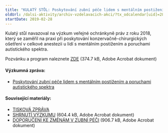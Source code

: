 ```yaml
---
title: "KULATÝ STŮL: Poskytování zubní péče lidem s mentálním postižením a poruchami autistického spektra"
oldUrl: /dalsi-aktivity/archiv-vzdelavacich-akci/?tx_odcalendar[uid]=285&cHash=df68d7a186d97d40c3b9aaed012fc98c
startDate: 2019-02-28
---
```


<p class="align-blok">Kulatý stůl navazoval na výzkum veřejné ochránkyně práv z roku 2018, který se zaměřil na praxi při poskytování konzervačně-chirurgických ošetření v celkové anestezii u lidí s mentálním postižením a poruchami autistického spektra.</p>
<p></p>
<p>Pozvánku a program naleznete <a href="https://www.ochrance.cz/uploads-import/projekt_ESF/00_2019_VA/KULATE_STOLY/02_28_Poskytovani_zubni_pece_Brno/02_28_Posktytovani_zubni_pece_lidem_s_mentalnim_postizenim_a_poruchami_autistickeho_spektra_POZVANKA.pdf" target="_blank">ZDE</a> (374.7 kB, Adobe Acrobat dokument)</p><h4 class="oranzova">Výzkumná zpráva:</h4><ul><li><a href="https://ochrance.cz/uploads-import/ESO/51-2017-DIS-JV_vyzkum.pdf" target="_blank">Poskytování zubní péče lidem s mentálním postižením a poruchami autistického spektra</a></li></ul><h4 class="oranzova">Související materiály:</h4><ul><li><div class="oranzova"><a href="https://www.ochrance.cz/aktualne/tiskove-zpravy-2019/lide-s-postizenim-maji-pravo-na-dostupnou-zubni-peci/" target="_blank">TISKOVÁ ZPRÁVA</a></div></li><li><a href="https://www.ochrance.cz/uploads-import/projekt_ESF/00_2019_VA/KULATE_STOLY/02_28_Poskytovani_zubni_pece_Brno/02_28_SHRNUTI_VYZKUMU.pdf" target="_blank">SHRNUTÍ VÝZKUMU</a> (604.4 kB, Adobe Acrobat dokument)</li><li><a href="https://www.ochrance.cz/uploads-import/projekt_ESF/00_2019_VA/KULATE_STOLY/02_28_Poskytovani_zubni_pece_Brno/02_28_DOPORUCENI_KE_ZMENAM_V_ZUBNI_PECI.pdf" target="_blank">DOPORUČENÍ KE ZMĚNÁM V ZUBNÍ PÉČI</a> (906.7 kB, Adobe Acrobat dokument)</li></ul>
